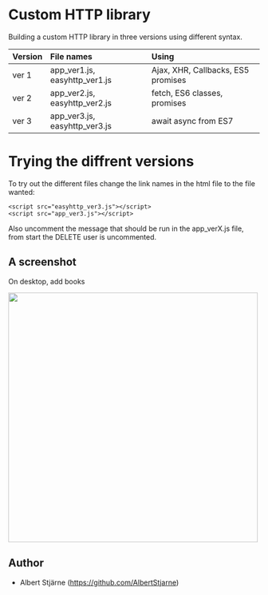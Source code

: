 # Custom HTTP library

Building a custom HTTP library in three versions using different syntax.


| Version | File names | Using |
| ------- |:----------|:------|
| ver 1   | app_ver1.js, easyhttp_ver1.js| Ajax, XHR, Callbacks, ES5 promises |
| ver 2   | app_ver2.js, easyhttp_ver2.js| fetch, ES6 classes, promises |
| ver 3   | app_ver3.js, easyhttp_ver3.js| await async from ES7 |

# Trying the diffrent versions
To try out the different files change the link names in the html file to the file wanted:
```
<script src="easyhttp_ver3.js"></script>
<script src="app_ver3.js"></script>
```

Also uncomment the message that should be run in the app_verX.js file, from start the DELETE user is uncommented.


## A screenshot

On desktop, add books

<img src="desktop-add.gif" width=500>


## Author
* Albert Stjärne (https://github.com/AlbertStjarne)